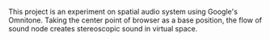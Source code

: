 This project is an experiment on spatial audio system using Google's Omnitone. Taking the center point of browser as a base position, the flow of sound node creates stereoscopic sound in virtual space.

